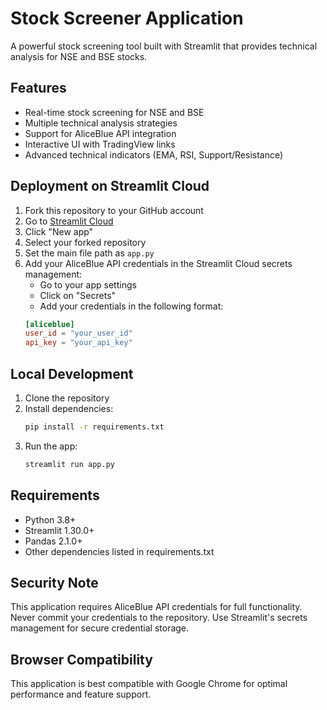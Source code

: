 # Stock Screener Application

A powerful stock screening tool built with Streamlit that provides technical analysis for NSE and BSE stocks.

## Features

- Real-time stock screening for NSE and BSE
- Multiple technical analysis strategies
- Support for AliceBlue API integration
- Interactive UI with TradingView links
- Advanced technical indicators (EMA, RSI, Support/Resistance)

## Deployment on Streamlit Cloud

1. Fork this repository to your GitHub account
2. Go to [Streamlit Cloud](https://streamlit.io/cloud)
3. Click "New app"
4. Select your forked repository
5. Set the main file path as `app.py`
6. Add your AliceBlue API credentials in the Streamlit Cloud secrets management:
   - Go to your app settings
   - Click on "Secrets"
   - Add your credentials in the following format:
   ```toml
   [aliceblue]
   user_id = "your_user_id"
   api_key = "your_api_key"
   ```

## Local Development

1. Clone the repository
2. Install dependencies:
   ```bash
   pip install -r requirements.txt
   ```
3. Run the app:
   ```bash
   streamlit run app.py
   ```

## Requirements

- Python 3.8+
- Streamlit 1.30.0+
- Pandas 2.1.0+
- Other dependencies listed in requirements.txt

## Security Note

This application requires AliceBlue API credentials for full functionality. Never commit your credentials to the repository. Use Streamlit's secrets management for secure credential storage.

## Browser Compatibility

This application is best compatible with Google Chrome for optimal performance and feature support. 
